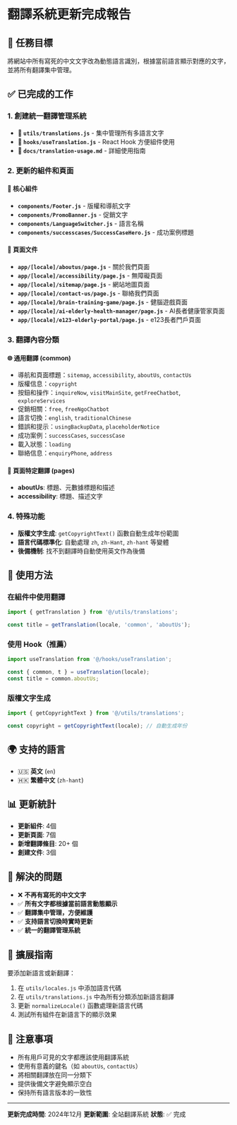 # 翻譯系統更新完成報告

## 🎯 任務目標
將網站中所有寫死的中文文字改為動態語言識別，根據當前語言顯示對應的文字，並將所有翻譯集中管理。

## ✅ 已完成的工作

### 1. 創建統一翻譯管理系統
- **📁 `utils/translations.js`** - 集中管理所有多語言文字
- **📁 `hooks/useTranslation.js`** - React Hook 方便組件使用
- **📁 `docs/translation-usage.md`** - 詳細使用指南

### 2. 更新的組件和頁面

#### 🔧 核心組件
- **`components/Footer.js`** - 版權和導航文字
- **`components/PromoBanner.js`** - 促銷文字
- **`components/LanguageSwitcher.js`** - 語言名稱
- **`components/successcases/SuccessCaseHero.js`** - 成功案例標題

#### 📄 頁面文件
- **`app/[locale]/aboutus/page.js`** - 關於我們頁面
- **`app/[locale]/accessibility/page.js`** - 無障礙頁面
- **`app/[locale]/sitemap/page.js`** - 網站地圖頁面
- **`app/[locale]/contact-us/page.js`** - 聯絡我們頁面
- **`app/[locale]/brain-training-game/page.js`** - 健腦遊戲頁面
- **`app/[locale]/ai-elderly-health-manager/page.js`** - AI長者健康管家頁面
- **`app/[locale]/e123-elderly-portal/page.js`** - e123長者門戶頁面

### 3. 翻譯內容分類

#### 🌐 通用翻譯 (common)
- 導航和頁面標題：`sitemap`, `accessibility`, `aboutUs`, `contactUs`
- 版權信息：`copyright`
- 按鈕和操作：`inquireNow`, `visitMainSite`, `getFreeChatbot`, `exploreServices`
- 促銷相關：`free`, `freeNgoChatbot`
- 語言切換：`english`, `traditionalChinese`
- 錯誤和提示：`usingBackupData`, `placeholderNotice`
- 成功案例：`successCases`, `successCase`
- 載入狀態：`loading`
- 聯絡信息：`enquiryPhone`, `address`

#### 📄 頁面特定翻譯 (pages)
- **aboutUs**: 標題、元數據標題和描述
- **accessibility**: 標題、描述文字

### 4. 特殊功能
- **版權文字生成**: `getCopyrightText()` 函數自動生成年份範圍
- **語言代碼標準化**: 自動處理 `zh`, `zh-Hant`, `zh-hant` 等變體
- **後備機制**: 找不到翻譯時自動使用英文作為後備

## 🔧 使用方法

### 在組件中使用翻譯
```javascript
import { getTranslation } from '@/utils/translations';

const title = getTranslation(locale, 'common', 'aboutUs');
```

### 使用 Hook（推薦）
```javascript
import useTranslation from '@/hooks/useTranslation';

const { common, t } = useTranslation(locale);
const title = common.aboutUs;
```

### 版權文字生成
```javascript
import { getCopyrightText } from '@/utils/translations';

const copyright = getCopyrightText(locale); // 自動生成年份
```

## 🌍 支持的語言
- 🇺🇸 **英文** (`en`)
- 🇭🇰 **繁體中文** (`zh-hant`)

## 📊 更新統計
- **更新組件**: 4個
- **更新頁面**: 7個
- **新增翻譯條目**: 20+ 個
- **創建文件**: 3個

## 🎉 解決的問題
- ❌ **不再有寫死的中文文字**
- ✅ **所有文字都根據當前語言動態顯示**
- ✅ **翻譯集中管理，方便維護**
- ✅ **支持語言切換時實時更新**
- ✅ **統一的翻譯管理系統**

## 🚀 擴展指南
要添加新語言或新翻譯：
1. 在 `utils/locales.js` 中添加語言代碼
2. 在 `utils/translations.js` 中為所有分類添加新語言翻譯
3. 更新 `normalizeLocale()` 函數處理新語言代碼
4. 測試所有組件在新語言下的顯示效果

## 📝 注意事項
- 所有用戶可見的文字都應該使用翻譯系統
- 使用有意義的鍵名（如 `aboutUs`, `contactUs`）
- 將相關翻譯放在同一分類下
- 提供後備文字避免顯示空白
- 保持所有語言版本的一致性

---
**更新完成時間**: 2024年12月
**更新範圍**: 全站翻譯系統
**狀態**: ✅ 完成
